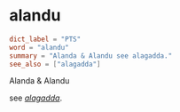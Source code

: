 # alandu

``` toml
dict_label = "PTS"
word = "alandu"
summary = "Alanda & Alandu see alagadda."
see_also = ["alagadda"]
```

Alanda & Alandu

see *[alagadda](alagadda.md)*.


